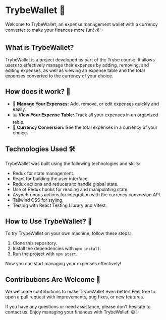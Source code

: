 # TrybeWallet 🌟

Welcome to TrybeWallet, an expense management wallet with a currency converter to make your finances more fun! 💰✨

## What is TrybeWallet?

TrybeWallet is a project developed as part of the Trybe course. It allows users to effectively manage their expenses by adding, removing, and editing expenses, as well as viewing an expense table and the total expenses converted to the currency of your choice.

## How does it work? 🚀

- 💼 **Manage Your Expenses:** Add, remove, or edit expenses quickly and easily.
- 📊 **View Your Expense Table:** Track all your expenses in an organized table.
- 💱 **Currency Conversion:** See the total expenses in a currency of your choice.

## Technologies Used 🛠️

TrybeWallet was built using the following technologies and skills:

- Redux for state management.
- React for building the user interface.
- Redux actions and reducers to handle global state.
- Use of Redux hooks for reading and manipulating state.
- Asynchronous actions for integration with the currency conversion API.
- Tailwind CSS for styling.
- Testing with React Testing Library and Vitest.

## How to Use TrybeWallet? 🤔

To try TrybeWallet on your own machine, follow these steps:

1. Clone this repository.
2. Install the dependencies with `npm install`.
3. Run the project with `npm start`.

Now you can start managing your expenses effectively!

## Contributions Are Welcome 🙌

We welcome contributions to make TrybeWallet even better! Feel free to open a pull request with improvements, bug fixes, or new features.

If you have any questions or need assistance, please don't hesitate to contact us. Enjoy managing your finances with TrybeWallet! 😄✨
